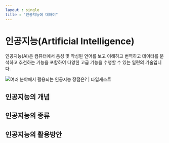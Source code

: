 ```yaml
---
layout : single
title : "인공지능에 대하여"
---
```



# 인공지능(Artificial Intelligence)

인공지능(AI)은 컴퓨터에서 음성 및 작성된 언어를 보고 이해하고 번역하고 데이터를 분석하고 추천하는 기능을 포함하여 다양한 고급 기능을 수행할 수 있는 일련의 기술입니다.

![여러 분야에서 활용되는 인공지능 장점은? | 타입캐스트](https:\\KwanjoonPark.github.io\images\2023-04-19-first\852-scaled.jpeg)

## 인공지능의 개념

## 인공지능의 종류

## 인공지능의 활용방안
